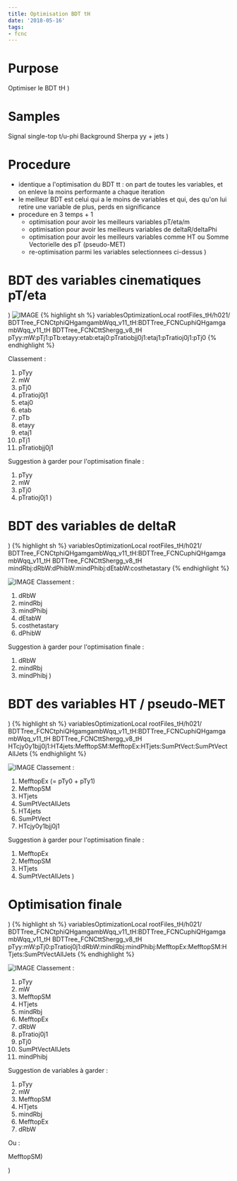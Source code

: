 ```yaml
---
title: Optimisation BDT tH
date: '2018-05-16'
tags:
- fcnc
---
```

# Purpose

Optimiser le BDT tH
)
# Samples

Signal single-top t/u-phi
Background Sherpa yy + jets
)
# Procedure

- identique a l'optimisation du BDT tt : on part de toutes les variables, et on enleve la moins performante a chaque iteration
- le meilleur BDT est celui qui a le moins de variables et qui, des qu'on lui retire une variable de plus, perds en significance
- procedure en 3 temps + 1
  - optimisation pour avoir les meilleurs variables pT/eta/m
  - optimisation pour avoir les meilleurs variables de deltaR/deltaPhi
  - optimisation pour avoir les meilleurs variables comme HT ou Somme Vectorielle des pT (pseudo-MET)
  - re-optimisation parmi les variables selectionnees ci-dessus
)
# BDT des variables cinematiques pT/eta
)
![IMAGE](/images/q/C065C0F99A8CD81DF7054C428A5FDCD4.jpg)
{% highlight sh %}
variablesOptimizationLocal rootFiles_tH/h021/  BDTTree_FCNCtphiQHgamgambWqq_v11_tH:BDTTree_FCNCuphiQHgamgambWqq_v11_tH BDTTree_FCNCttShergg_v8_tH pTyy:mW:pTj1:pTb:etayy:etab:etaj0:pTratiobjj0j1:etaj1:pTratioj0j1:pTj0
{% endhighlight %}

Classement :

1. pTyy
2. mW
4. pTj0
5. pTratioj0j1
6. etaj0
7. etab
8. pTb
9. etayy
10. etaj1
11. pTj1
12. pTratiobjj0j1

Suggestion à garder pour l'optimisation finale :

1. pTyy
2. mW
4. pTj0
5. pTratioj0j1
)
# BDT des variables de deltaR
)
{% highlight sh %}
variablesOptimizationLocal rootFiles_tH/h021/  BDTTree_FCNCtphiQHgamgambWqq_v11_tH:BDTTree_FCNCuphiQHgamgambWqq_v11_tH BDTTree_FCNCttShergg_v8_tH mindRbj:dRbW:dPhibW:mindPhibj:dEtabW:costhetastary
{% endhighlight %}

![IMAGE](/images/q/A107E54B7FFA7043D2BAD6D91136D107.jpg)
Classement :

1. dRbW
2. mindRbj
3. mindPhibj
4. dEtabW
5. costhetastary
6. dPhibW

Suggestion à garder pour l'optimisation finale :

1. dRbW
2. mindRbj
3. mindPhibj
)
# BDT des variables HT / pseudo-MET
)
{% highlight sh %}
variablesOptimizationLocal rootFiles_tH/h021/  BDTTree_FCNCtphiQHgamgambWqq_v11_tH:BDTTree_FCNCuphiQHgamgambWqq_v11_tH BDTTree_FCNCttShergg_v8_tH HTcjy0y1bjj0j1:HT4jets:MefftopSM:MefftopEx:HTjets:SumPtVect:SumPtVectAllJets
{% endhighlight %}

![IMAGE](/images/q/CD1AC7FC77846AA42CD54E0038C05321.jpg)
Classement :

1. MefftopEx (= pTy0 + pTy1)
2. MefftopSM
3. HTjets
4. SumPtVectAllJets
5. HT4jets
6. SumPtVect
7. HTcjy0y1bjj0j1

Suggestion à garder pour l'optimisation finale :

1. MefftopEx
2. MefftopSM
3. HTjets
4. SumPtVectAllJets
)
# Optimisation finale
)
{% highlight sh %}
variablesOptimizationLocal rootFiles_tH/h021/  BDTTree_FCNCtphiQHgamgambWqq_v11_tH:BDTTree_FCNCuphiQHgamgambWqq_v11_tH BDTTree_FCNCttShergg_v8_tH pTyy:mW:pTj0:pTratioj0j1:dRbW:mindRbj:mindPhibj:MefftopEx:MefftopSM:HTjets:SumPtVectAllJets
{% endhighlight %}

![IMAGE](/images/q/125C6622BEF04F2A22C90EE00DC49A73.jpg)
Classement :

1. pTyy
2. mW
3. MefftopSM
4. HTjets
5. mindRbj
6. MefftopEx
7. dRbW
8. pTratioj0j1
9. pTj0
10. SumPtVectAllJets
11. mindPhibj

Suggestion de variables à garder :

1. pTyy
2. mW
3. MefftopSM
4. HTjets
5. mindRbj
6. MefftopEx
7. dRbW

Ou :

MefftopSM)

)
